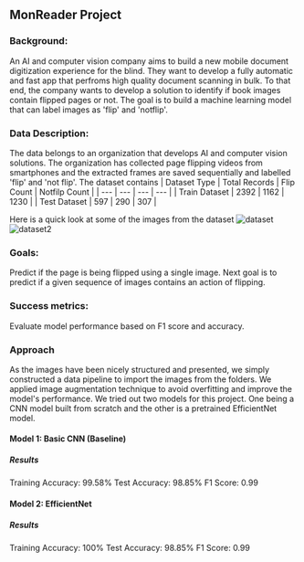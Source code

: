 ## MonReader Project
### Background:
An AI and computer vision company aims to build a new mobile document digitization experience for the blind. They want to develop a fully automatic and fast app that perfroms high quality document scanning in bulk. To that end, the company wants to develop a solution to identify if book images contain flipped pages or not. The goal is to build a machine learning model that can label images as 'flip' and 'notflip'.

### Data Description:
The data belongs to an organization that develops AI and computer vision solutions. The organization has collected page flipping videos from smartphones and the extracted frames are saved sequentially and labelled 'flip' and 'not flip'. The dataset contains
| Dataset Type | Total Records | Flip Count | Notfilp Count |
| --- | --- | --- | --- |
| Train Dataset | 2392 | 1162 | 1230 |
| Test Dataset | 597 | 290 | 307 |

Here is a quick look at some of the images from the dataset
![dataset](https://github.com/sudarshanng7/Mon_reader/assets/47222625/2750bc2a-a9b1-42ae-91e4-fc86d8df3f29) ![dataset2](https://github.com/sudarshanng7/Mon_reader/assets/47222625/c5fbbd73-8127-4afc-adc9-eab4da26ebc6)

### Goals:
Predict if the page is being flipped using a single image. Next goal is to predict if a given sequence of images contains an action of flipping.

### Success metrics:
Evaluate model performance based on F1 score and accuracy.

### Approach
As the images have been nicely structured and presented, we simply constructed a data pipeline to import the images from the folders. We applied image augmentation technique to avoid overfitting and improve the model's performance.
We tried out two models for this project. One being a CNN model built from scratch and the other is a pretrained EfficientNet model.

#### Model 1: Basic CNN (Baseline)

##### Results
Training Accuracy: 99.58%
Test Accuracy: 98.85%
F1 Score: 0.99

#### Model 2: EfficientNet

##### Results
Training Accuracy: 100%
Test Accuracy: 98.85%
F1 Score: 0.99

